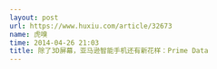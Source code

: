 ```yaml
---
layout: post
url: https://www.huxiu.com/article/32673
name: 虎嗅
time: 2014-04-26 21:03
title: 除了3D屏幕，亚马逊智能手机还有新花样：Prime Data
---
```

